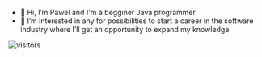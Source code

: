 - 👋 Hi, I’m Pawel and I'm a begginer Java programmer.
- 👀 I’m interested in any for possibilities to start a career in the software industry where I’ll get an opportunity to expand my knowledge

<img src="https://visitor-badge.glitch.me/badge?page_id=szpytma.szpytma" alt="visitors" data-canonical-src="https://visitor-badge.glitch.me/badge?page_id=szpytma.szpytma" style="max-width: 100%;">

